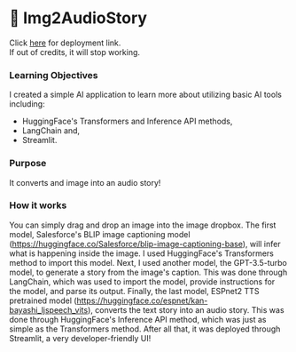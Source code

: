 # 🤗 Img2AudioStory
Click [here](https://img-to-audiostory.streamlit.app/) for deployment link. \
If out of credits, it will stop working.
### Learning Objectives
I created a simple AI application to learn more about utilizing basic AI tools including:
- HuggingFace's Transformers and Inference API methods, 
- LangChain and,
- Streamlit.

### Purpose
It converts and image into an audio story!

### How it works
You can simply drag and drop an image into the image dropbox. The first model, Salesforce's BLIP image captioning model 
(https://huggingface.co/Salesforce/blip-image-captioning-base), will infer what is happening inside the image. 
I used HuggingFace's Transformers method to import this model. Next, I used another model, the GPT-3.5-turbo model, 
to generate a story from the image's caption. This was done through LangChain, which was used to import the model, provide
instructions for the model, and parse its output. Finally, the last model, ESPnet2 TTS pretrained model 
(https://huggingface.co/espnet/kan-bayashi_ljspeech_vits), converts the text story into an audio story. This was done through
HuggingFace's Inference API method, which was just as simple as the Transformers method. After all that, it was deployed through
Streamlit, a very developer-friendly UI!
